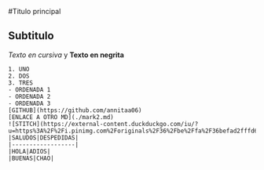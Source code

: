#Titulo principal
## Subtitulo
*Texto en cursiva* y **Texto en negrita**
```esto es codigo´´´
1. UNO
2. DOS
3. TRES
- ORDENADA 1 
- ORDENADA 2
- ORDENADA 3
[GITHUB](https://github.com/annitaa06)
[ENLACE A OTRO MD](./mark2.md)
![STITCH](https://external-content.duckduckgo.com/iu/?u=https%3A%2F%2Fi.pinimg.com%2Foriginals%2F36%2Fbe%2Ffa%2F36befad2fffd65636ae6d72a95830ef8.png&f=1&nofb=1&ipt=5ac3d5e1916f11659d090916abd6134711c8fbd7995f1a6cc03cf59e633089c3)
|SALUDOS|DESPEDIDAS|
|------------------|
|HOLA|ADIOS|
|BUENAS|CHAO|
